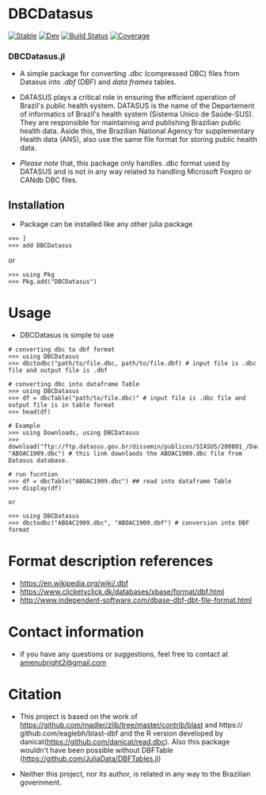# DBCDatasus

[![Stable](https://img.shields.io/badge/docs-stable-blue.svg)](https://lego-yaw.github.io/DBCDatasus.jl/stable/)
[![Dev](https://img.shields.io/badge/docs-dev-blue.svg)](https://lego-yaw.github.io/DBCDatasus.jl/dev/)
[![Build Status](https://github.com/lego-yaw/DBCDatasus.jl/actions/workflows/CI.yml/badge.svg?branch=main)](https://github.com/lego-yaw/DBCDatasus.jl/actions/workflows/CI.yml?query=branch%3Amain)
[![Coverage](https://codecov.io/gh/lego-yaw/DBCDatasus.jl/branch/main/graph/badge.svg)](https://codecov.io/gh/lego-yaw/DBCDatasus.jl)



### DBCDatasus.jl
+ A simple package for converting *.dbc* (compressed DBC) files from Datasus into *.dbf* (DBF) and *data frames* tables. 

+ DATASUS plays a critical role in ensuring the efficient operation of Brazil's public health system. DATASUS is the name of the Departement of informatics of Brazil's health system (Sistema Unico de Saúde-SUS). They are responsible for maintaining and publishing Brazilian public health data. Aside this, the Brazilian National Agency for supplementary Health data (ANS), also use the same file format for storing public health data. 

+ *Please note* that, this package only handles *.dbc*  format used by DATASUS and is not in any way related to handling Microsoft Foxpro or CANdb DBC files.

## Installation
+ Package can be installed like any other julia package  

```Julia-repl
>>> ]
>>> add DBCDatasus
```
or

```
>>> using Pkg
>>> Pkg.add("DBCDatasus")
```
# Usage 
+ DBCDatasus is simple to use 

```
# converting dbc to dbf format
>>> using DBCDatasus
>>> dbctodbc("path/to/file.dbc, path/to/file.dbf) # input file is .dbc file and output file is .dbf

# converting dbc into dataframe Table
>>> using DBCDatasus
>>> df = dbcTable("path/to/file.dbc)" # input file is .dbc file and output file is in table format
>>> head(df) 

# Example
>>> using Downloads, using DBCDatasus
>>> download("ftp://ftp.datasus.gov.br/dissemin/publicos/SIASUS/200801_/Dados/ABOAC1909.dbc", "ABOAC1909.dbc") # this link downlaods the ABOAC1909.dbc file from Datasus database.

# run fucntion
>>> df = dbcTable("ABOAC1909.dbc") ## read into dataframe Table
>>> display(df) 

or

>>> using DBCDatasus
>>> dbctodbc("ABOAC1909.dbc", "ABOAC1909.dbf") # conversion into DBF format

```

# Format description references

* https://en.wikipedia.org/wiki/.dbf
* https://www.clicketyclick.dk/databases/xbase/format/dbf.html
* http://www.independent-software.com/dbase-dbf-dbt-file-format.html

# Contact information
+ if you have any questions or suggestions, feel free to contact at amenubright2@gmail.com

# Citation
+ This project is based on the work of https://github.com/madler/zlib/tree/master/contrib/blast and https:// github.com/eaglebh/blast-dbf and the R version developed by danicat(https://github.com/danicat/read.dbc). 
Also this package wouldn't have been possible without DBFTable (https://github.com/JuliaData/DBFTables.jl)

+ Neither this project, nor its author, is related in any way to the Brazilian government.
